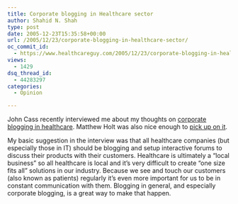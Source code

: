 ```yaml
---
title: Corporate blogging in Healthcare sector
author: Shahid N. Shah
type: post
date: 2005-12-23T15:35:58+00:00
url: /2005/12/23/corporate-blogging-in-healthcare-sector/
oc_commit_id:
  - https://www.healthcareguy.com/2005/12/23/corporate-blogging-in-healthcare-sector/1478768968
views:
  - 1429
dsq_thread_id:
  - 44283297
categories:
  - Opinion

---
```

John Cass recently interviewed me about my thoughts on [corporate blogging in healthcare][1]. Matthew Holt was also nice enough to [pick up on it][2].

My basic suggestion in the interview was that all healthcare companies (but especially those in IT) should be blogging and setup interactive forums to discuss their products with their customers. Healthcare is ultimately a &#8220;local business&#8221; so all healthcare is local and it&#8217;s very difficult to create &#8220;one size fits all&#8221; solutions in our industry. Because we see and touch our customers (also known as patients) regularly it&#8217;s even more important for us to be in constant communication with them. Blogging in general, and especially corporate blogging, is a great way to make that happen.

 [1]: http://blogsurvey.backbonemedia.com/archives/2005/12/healthcare_blogging_interview.html
 [2]: http://www.thehealthcareblog.com/the_health_care_blog/2005/12/blogs_shahid_sh.html